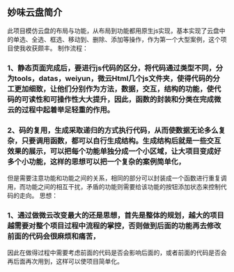 ## 妙味云盘简介
  此项目模仿云盘的布局与功能，从布局到功能都用原生js实现，基本实现了云盘中的单选、全选、框选、移动到、删除、添加等操作，作为第一个大型案例，这个项目使我收获颇丰。
制作流程：
### 1、静态页面完成后，要进行js代码的区分，将代码通过类型不同，分为tools，datas，weiyun，微云Html几个js文件夹，使得代码的分工更加细致，让他们分别作为方法，数据，交互，结构的功能，使代码的可读性和可操作性大大提升，因此，函数的封装和分类在完成微云的过程中起着举足轻重的作用。
### 2、码的复用，生成采取递归的方式执行代码，从而使数据无论多么复杂，只要调用函数，都可以自行生成结构。生成结构后就是一些交互效果的展示，可以把每个功能单独分成一个小区域，让大项目变成好多个小功能，这样的思想可以把一个复杂的案例简单化，
但是需要注意功能和功能之间的关系，相同的部分可以封装成一个函数进行重复调用，而功能之间的相互干扰，矛盾的功能则需要给该功能的按钮添加状态来控制代码的走向。
思想：
### 1、通过做微云改变最大的还是思想，首先是整体的规划，越大的项目越需要对整个项目过程中流程的掌控，否则做到后面的功能再去修改前面的代码会很麻烦和痛苦，
因此在做得过程中需要考虑前面的代码是否会影响后面的，或者前面的代码是否会再后面再次用到，这样可以使项目简单化。
